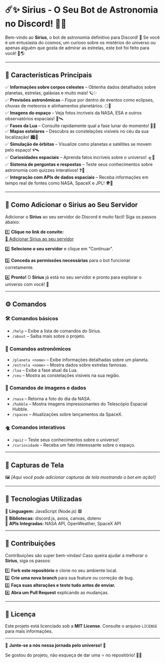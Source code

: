 # ☄️✨ Sirius - O Seu Bot de Astronomia no Discord! 🌌🔭  

Bem-vindo ao **Sirius**, o bot de astronomia definitivo para Discord! 🌠 Se você é um entusiasta do cosmos, um curioso sobre os mistérios do universo ou apenas alguém que gosta de admirar as estrelas, este bot foi feito para você! 🚀🌎  

---

## 🌟 Características Principais  

✅ **Informações sobre corpos celestes** – Obtenha dados detalhados sobre planetas, estrelas, galáxias e muito mais! 🪐✨  
✅ **Previsões astronômicas** – Fique por dentro de eventos como eclipses, chuvas de meteoros e alinhamentos planetários. 🌕🌠  
✅ **Imagens do espaço** – Veja fotos incríveis da NASA, ESA e outros observatórios espaciais! 📸🛰️  
✅ **Fases da Lua** – Consulte rapidamente qual a fase lunar do momento! 🌙🔄  
✅ **Mapas estelares** – Descubra as constelações visíveis no céu da sua localização! 🏙️🔭  
✅ **Simulação de órbitas** – Visualize como planetas e satélites se movem pelo espaço! 🌀🛰️  
✅ **Curiosidades espaciais** – Aprenda fatos incríveis sobre o universo! 🛸📖  
✅ **Sistema de perguntas e respostas** – Teste seus conhecimentos sobre astronomia com quizzes interativos! ❓🌌  
✅ **Integração com APIs de dados espaciais** – Receba informações em tempo real de fontes como NASA, SpaceX e JPL! 🌍🚀  

---

## 🔗 Como Adicionar o Sirius ao Seu Servidor  

Adicionar o **Sirius** ao seu servidor do Discord é muito fácil! Siga os passos abaixo:  

1️⃣ **Clique no link de convite:**  
[🔗 Adicionar Sirius ao seu servidor](https://discord.com/oauth2/authorize?client_id=1316094194254610542&permissions=8&integration_type=0&scope=bot)  

2️⃣ **Selecione o seu servidor** e clique em "Continuar".  

3️⃣ **Conceda as permissões necessárias** para o bot funcionar corretamente.  

4️⃣ **Pronto!** O **Sirius** já está no seu servidor e pronto para explorar o universo com você! 🚀  

---

## ⚙️ Comandos  

### 🛠️ Comandos básicos  
- `/help` – Exibe a lista de comandos do Sirius.  
- `/about` – Saiba mais sobre o projeto.  

### 🌠 Comandos astronômicos  
- `/planeta <nome>` – Exibe informações detalhadas sobre um planeta.  
- `/estrela <nome>` – Mostra dados sobre estrelas famosas.  
- `/lua` – Exibe a fase atual da Lua.  
- `/ceu` – Mostra as constelações visíveis na sua região.  

### 📡 Comandos de imagens e dados  
- `/nasa` – Retorna a foto do dia da NASA.  
- `/hubble` – Mostra imagens impressionantes do Telescópio Espacial Hubble.  
- `/spacex` – Atualizações sobre lançamentos da SpaceX.  

### 🛸 Comandos interativos  
- `/quiz` – Teste seus conhecimentos sobre o universo!  
- `/curiosidade` – Receba um fato interessante sobre o espaço.  

---

## 🎨 Capturas de Tela  

🖼️ *[Aqui você pode adicionar capturas de tela mostrando o bot em ação!]*  

---

## 🚀 Tecnologias Utilizadas  

🔹 **Linguagem:** JavaScript (Node.js) 🟩  
🔹 **Bibliotecas:** discord.js, axios, canvas, dotenv  
🔹 **APIs Integradas:** NASA API, OpenWeather, SpaceX API  

---

## 🤝 Contribuições  

Contribuições são super bem-vindas! Caso queira ajudar a melhorar o **Sirius**, siga os passos:  

1️⃣ **Fork este repositório** e clone no seu ambiente local.  
2️⃣ **Crie uma nova branch** para sua feature ou correção de bug.  
3️⃣ **Faça suas alterações e teste tudo antes de enviar.**  
4️⃣ **Abra um Pull Request** explicando as mudanças.  

---

## 📜 Licença  

Este projeto está licenciado sob a **MIT License**. Consulte o arquivo `LICENSE` para mais informações.  

---

🌌 **Junte-se a nós nessa jornada pelo universo!** 💫  

Se gostou do projeto, não esqueça de dar uma ⭐ no repositório! 🚀✨
